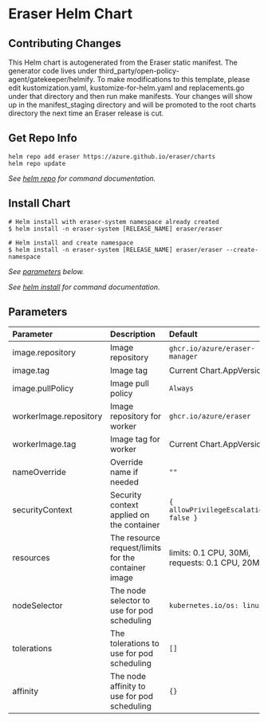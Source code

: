 # Eraser Helm Chart

## Contributing Changes

This Helm chart is autogenerated from the Eraser static manifest. The generator code lives under third_party/open-policy-agent/gatekeeper/helmify. To make modifications to this template, please edit kustomization.yaml, kustomize-for-helm.yaml and replacements.go under that directory and then run make manifests. Your changes will show up in the manifest_staging directory and will be promoted to the root charts directory the next time an Eraser release is cut.

## Get Repo Info

```console
helm repo add eraser https://azure.github.io/eraser/charts
helm repo update
```

_See [helm repo](https://helm.sh/docs/helm/helm_repo/) for command documentation._

## Install Chart

```console
# Helm install with eraser-system namespace already created
$ helm install -n eraser-system [RELEASE_NAME] eraser/eraser

# Helm install and create namespace
$ helm install -n eraser-system [RELEASE_NAME] eraser/eraser --create-namespace

```

_See [parameters](#parameters) below._

_See [helm install](https://helm.sh/docs/helm/helm_install/) for command documentation._

## Parameters

| Parameter                                     | Description                                                                                                                                                                                                                                         | Default                                                                   |
| :-------------------------------------------- | :-------------------------------------------------------------------------------------------------------------------------------------------------------------------------------------------------------------------------------------------------- | :------------------------------------------------------------------------ |
| image.repository                              | Image repository                                                                                                                                                                                                                                    | `ghcr.io/azure/eraser-manager`   |
| image.tag                                     | Image tag                                                                                                                                                                                                                                    | Current Chart.AppVersion |
| image.pullPolicy                              | Image pull policy                                                                                                      | `Always`   |               
| workerImage.repository                        | Image repository for worker                                                                                                                                                                                                                                    | `ghcr.io/azure/eraser`   |
| workerImage.tag                                     | Image tag for worker                                                                                                                                                                                                                                    | Current Chart.AppVersion |
| nameOverride                             | Override name if needed                                                                                                                                                                                                                | `""`                                                                      |
| securityContext                             | Security context applied on the container                                                                                                                                                                                                                | `{ allowPrivilegeEscalation: false }`                                                                      |
| resources                                     | The resource request/limits for the container image                                                                                                                                                                                                 | limits: 0.1 CPU, 30Mi, requests: 0.1 CPU, 20Mi                            |
| nodeSelector                                  | The node selector to use for pod scheduling                                                                                                                                                                                                         | `kubernetes.io/os: linux`                                                 |
| tolerations                                   | The tolerations to use for pod scheduling                                                                                                                                                                                                           | `[]`                                                                      |
| affinity                                      | The node affinity to use for pod scheduling                                                                                                                                                                                                         | `{}`                                                                      |
